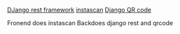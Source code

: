 [DJango rest framework](https://www.django-rest-framework.org/)
[instascan](https://github.com/schmich/instascan)
[Django QR code](https://django-qr-code.readthedocs.io/en/latest/pages/README.html)

Fronend does instascan
Backdoes django rest and qrcode